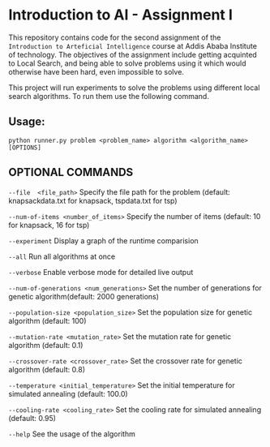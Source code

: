 # Introduction to AI - Assignment I

This repository contains code for the second assignment of the `Introduction to Arteficial Intelligence` course at Addis Ababa Institute of technology. The objectives of the assignment include getting acquinted to Local Search, and being able to solve problems using it which would otherwise have been hard, even impossible to solve.

This project will run experiments to solve the problems using different local search algorithms. To run them use the following command.

## Usage:

`python runner.py problem <problem_name> algorithm <algorithm_name> [OPTIONS]`

## OPTIONAL COMMANDS

`--file  <file_path>` Specify the file path for the problem (default: knapsackdata.txt for knapsack, tspdata.txt for tsp)

`--num-of-items <number_of_items>` Specify the number of items (default: 10 for knapsack, 16 for tsp)

`--experiment` Display a graph of the runtime comparision

`--all` Run all algorithms at once

`--verbose` Enable verbose mode for detailed live output

`--num-of-generations <num_generations>` Set the number of generations for genetic algorithm(default: 2000 generations)

`--population-size <population_size>` Set the population size for genetic algorithm (default: 100)

`--mutation-rate <mutation_rate>` Set the mutation rate for genetic algorithm (default: 0.1)

`--crossover-rate <crossover_rate>` Set the crossover rate for genetic algorithm (default: 0.8)

`--temperature <initial_temperature>` Set the initial temperature for simulated annealing (default: 100.0)

`--cooling-rate <cooling_rate>` Set the cooling rate for simulated annealing (default: 0.95)

`--help` See the usage of the algorithm
